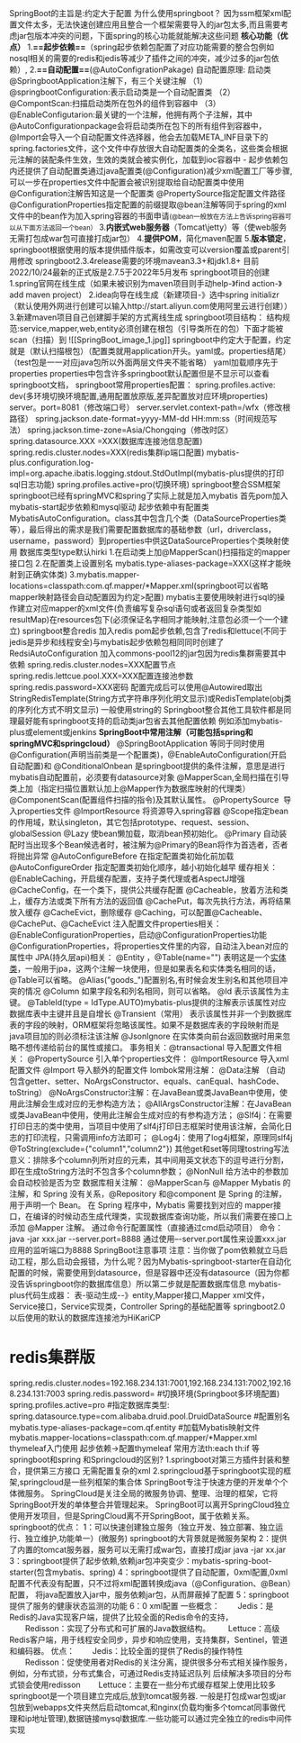 SpringBoot的主旨是:约定大于配置
为什么使用springboot？
	因为ssm框架xml配置文件太多，无法快速创建应用且整合一个框架需要导入的jar包太多,而且需要考虑jar包版本冲突的问题，下面spring的核心功能就能解决这些问题
**核心功能（优点）**
	 1.**==起步依赖==**（spring起步依赖包配置了对应功能需要的整合包例如nosql相关的需要的redis和jedis等减少了插件之间的冲突，减少过多的jar包依赖）,
	 2.**==自动配置==**(@AutoConfigrationPakage)
		自动配置原理:
		 启动类@SpringbootApplication注解下，有三个关键注解
		（1）@springbootConfiguration:表示启动类是一个自动配置类
		（2）@CompontScan:扫描启动类所在包外的组件到容器中
		（3）@EnableConfigutarion:最关键的一个注解，他拥有两个子注解，其中@AutoConfigurationpackage会将启动类所在包下的所有组件到容器中，@Import会导入一个自动配置文件选择器，他会去加载META_INF目录下的spring.factories文件，这个文件中存放很大自动配置类的全类名，这些类会根据元注解的装配条件生效，生效的类就会被实例化，加载到ioc容器中
		-
		起步依赖包内还提供了自动配置类通过java配置类(@Configuration)减少xml配置工厂等步骤,可以一步在properties文件中配置会被识别提取给自动配置类中使用
		 @Configuration注解告知这是一个配置类
		 @PropertySource指定配置文件路径
		 @ConfigurationProperties指定配置的前缀提取@bean注解等同于spring的xml文件中的bean作为加入spring容器的书面申请<small>(@bean一般放在方法上告诉spring容器可以从下面方法返回一个bean）</small>
	 3.**内嵌式web服务器**（Tomcat\jetty）等（使web服务无需打包成war包可直接打成jar包）
	 4.**提供POM**，简化maven配置
	 5.**版本锁定**，springboot根据使用的版本提供插件版本，如需改变可以version覆盖或parent引用修改
springboot2.3.4release需要的环境mavean3.3+和jdk1.8+
目前2022/10/24最新的正式版是2.7.5于2022年5月发布
springboot项目的创建
1.spring官网在线生成（如果未被识别为maven项目则手动help-》find action-》add maven project）
2.idea向导在线生成（新建项目-》选中spring initializr（默认使用外网进行创建可以输入http://start.aliyun.com使用阿里云进行创建））
3.新建maven项目自己创建脚手架的方式离线生成
springboot项目结构：
结构规范:service,mapper,web,entity必须创建在根包（引导类所在的包）下面才能被scan（扫描）到
![[SpringBoot_image_1.jpg]]
springboot中约定大于配置，约定就是（默认扫描根包）（配置类就用application开头。yaml或。properties结尾）（test包是一一对应java包所以外面两层文件夹不能省略）
yaml加载顺序先于properties
properties中包含许多springboot默认配置但是不显示可以查看springboot文档，
springboot常用properties配置：
spring.profiles.active: dev(多环境切换环境配置,通用配置放原版,差异配置放对应环境properties)
server。port=8081（修改端口号）
server.servlet.context-path=/wfx（修改根路径）
spring.jackson.date-format=yyyy-MM-dd HH:mm:ss（时间规范写法）
spring.jackson.time-zone=Asia/Chongqing（修改时区）
spring.datasource.XXX =XXX(数据库连接池信息配置)
spring.redis.cluster.nodes=XXX(redis集群ip端口配置)
mybatis-plus.configuration.log-impl=org.apache.ibatis.logging.stdout.StdOutImpl(mybatis-plus提供的打印sql日志功能)
spring.profiles.active=pro(切换环境)
springboot整合SSM框架
springboot已经有springMVC和spring了实际上就是加入mybatis
首先pom加入mybatis-start起步依赖和mysql驱动
起步依赖中有配置类MybatisAutoConfiguration。class其中包含几个类（DataSourceProperties类等），最后得出的需求是我们需要配置数据库的基础参数（url，driverclass，username，password）到properties中供这DataSourceProperties个类映射使用 数据库类型type默认hirki
1.在启动类上加@MapperScan()扫描指定的mapper接口包
2.在配置类上设置别名 mybatis.type-aliases-package=XXX(这样才能映射到正确实体类)
3.mybatis.mapper-locations=classpath:com.qf.mapper/*Mapper.xml(springboot可以省略mapper映射路径会自动配置因为约定>配置)
mybatis主要使用映射进行sql的操作建立对应mapper的xml文件(负责编写复杂sql语句或者返回复杂类型如resultMap)在resources包下(必须保证名字相同才能映射,注意包必须一个一个建立)
springboot整合redis
加入redis pom起步依赖,包含了redis和lettuce(不同于jedis是异步和线程安全)与mybatis起步依赖包相同同时创建了RedsiAutoConfiguration
加入commons-pool12的jar包因为redis集群需要其中依赖
spring.redis.cluster.nodes=XXX配置节点
spring.redis.lettcue.pool.XXX=XXX配置连接池参数
spring.redis.password=XXX密码
配置完成后可以使用@Autowired取出StringRedisTemplate(String方式字符串序列化明文显示)或RedisTemplate(obj类的序列化方式不明文显示)
一般使用string的
Springboot整合其他工具软件都是同理最好能有springboot支持的启动类jar包省去其他配置依赖
例如添加mybatis-plus或element或jenkins
**SpringBoot中常用注解（可能包括spring和springMVC和springcloud）**
	@SpringBootApplication 等同于同时使用@Configuration(声明当前类是一个配置类)，@EnableAutoConfiguration(开启自动配置)和
	@ConditionalOnbean 是springboot提供的条件注解，意思是进行mybatis自动配置前，必须要有datasource对象
	@MapperScan,全局扫描在引导类上加（指定扫描位置默认加上@Mapper作为数据库映射的代理类）
	@ComponentScan(配置组件扫描的指令)及其默认属性。
	@PropertySource  导入properties文件
	@ImportResource 将资源导入spring容器
	@Scope指定bean的作用域，默认singleton，其它包括prototype、request、session、globalSession
	@Lazy 使bean懒加载，取消bean预初始化。
	@Primary 自动装配时当出现多个Bean候选者时，被注解为@Primary的Bean将作为首选者，否者将抛出异常
	@AutoConfigureBefore 在指定配置类初始化前加载
	@AutoConfigureOrder 指定配置类初始化顺序，越小初始化越早
	缓存相关：
	@EnableCaching，开启缓存配置，支持子类代理或者AspectJ增强
	@CacheConfig，在一个类下，提供公共缓存配置
	@Cacheable，放着方法和类上，缓存方法或类下所有方法的返回值
	@CachePut，每次先执行方法，再将结果放入缓存
	@CacheEvict，删除缓存
	@Caching，可以配置@Cacheable、@CachePut、@CacheEvict
	注入配置文件properties相关：
	@EnableConfigurationProperties，启动@ConfigurationProperties功能
	@ConfigurationProperties，将properties文件里的内容，自动注入bean对应的属性中
	JPA(持久层api)相关：
	@Entity ，@Table(name="")
	表明这是一个[实体类](https://so.csdn.net/so/search?q=%E5%AE%9E%E4%BD%93%E7%B1%BB&spm=1001.2101.3001.7020)，一般用于jpa，这两个注解一块使用，但是如果表名和实体类名相同的话，@Table可以省略。
	@Alias("goods_")配置别名,有时候会发生别名和其他项目冲突的情况
	@Column 如果字段名和列名相同，则可以省略。
	@Id 表示该属性为主键。
	@TableId(type = IdType.AUTO)mybatis-plus提供的注解表示该属性对应数据库表中主键并且是自增长
	@Transient（常用） 表示该属性并非一个到数据库表的字段的映射，ORM框架将忽略该属性。如果不是数据库表的字段映射而是java项目加的则必须标注该注解
	@JsonIgnore 在实体类向前台返回数据时用来忽略不想传递给前台的属性或接口。
	事务相关：@transactional
	导入配置文件相关：
	@PropertySource 引入单个properties文件：
	@ImportResource 导入xml配置文件
	@Import 导入额外的配置文件
	lombok常用注解：
	@Data注解 （自动包含getter、setter、NoArgsConstructor、equals、canEqual、hashCode、toString）
	@NoArgsConstructor注解：在JavaBean或类JavaBean中使用，使用此注解会生成对应的无参构造方法；
	@AllArgsConstructor注解：在JavaBean或类JavaBean中使用，使用此注解会生成对应的有参构造方法；
	@Slf4j：在需要打印日志的类中使用，当项目中使用了slf4j打印日志框架时使用该注解，会简化日志的打印流程，只需调用info方法即可；
	@Log4j：使用了log4j框架，原理同slf4j
	@ToString(exclude={"column1","column2"}) 其他get和set等同理tostring写法
	意义：排除多个column列所对应的元素，其中间用英文状态下的逗号进行分割，即在生成toString方法时不包含多个column参数；
	@NonNull 给方法中的参数加会自动校验是否为空
	数据库相关注解：
	@MapperScan与
	@Mapper Mybatis 的注解，和 Spring 没有关系，@Repository 和@component 是 Spring 的注解，用于声明一个 Bean。
	在 Spring 程序中，Mybatis 需要找到对应的 mapper接口，在编译的时候动态生成代理类，实现数据库查询功能，所以我们需要在接口上添加 @Mapper 注解。
	通过命令行配置属性（直接通过cmd启动项目）
	命令：
	java -jar xxx.jar --server.port=8888
	通过使用–-server.port属性来设置xxx.jar应用的监听端口为8888
SpringBoot注意事项
	注意：当你做了pom依赖就立马启动工程，那么启动会报错，为什么呢？因为Mybatis-springboot-starter在自动化配置的时候，需要使用到datasource，但是容器中还没有datasource（因为你都没告诉springboot你的数据库信息）所以第二步就是配置数据库信息
	mybatis-plus代码生成器：
	表-驱动生成--》entity,Mapper接口,Mapper xml文件，Service接口，Service实现类，Controller
	Spring的基础配置等
	springboot2.0以后使用的默认的数据库连接池为HiKariCP
# redis集群版
spring.redis.cluster.nodes=192.168.234.131:7001,192.168.234.131:7002,192.168.234.131:7003
spring.redis.password=
​#切换环境(Springboot多环境配置)
spring.profiles.active=pro
#指定数据库类型:
spring.datasource.type=com.alibaba.druid.pool.DruidDataSource
#配置别名
mybatis.type-aliases-package=com.qf.entity
#加载Mybatis映射文件
mybatis.mapper-locations=classpath:com.qf.mapper/*Mapper.xml
thymeleaf入门使用
起步依赖->配置thymeleaf
常用方法th:each th:if 等
springboot和spring 和Springcloud的区别?
1.springboot对第三方插件封装和整合，提供第三方接口
无需配置复杂的xml
2.springcloud基于springboot实现的框架,springcloud是一些列框架的集合体
SpringBoot专注于快速方便的开发单个个体微服务。
SpringCloud是关注全局的微服务协调、整理、治理的框架，它将SpringBoot开发的单体整合并管理起来。
SpringBoot可以离开SpringCloud独立使用开发项目，但是SpringCloud离不开SpringBoot，属于依赖关系。
springboot的优点：
1：可以快速创建独立服务（独立开发、独立部署、独立运行、独立维护,功能单一）(微服务) springboot的大背景就是微服务架构
2：提供了内置的tomcat服务器，服务可以无需打成war包，直接打成jar
java -jar xx.jar
3：springboot提供了起步依赖,依赖jar包冲突变少：mybatis-spring-boot-starter(包含mybatis、spring)
4：springboot提供了自动配置，0xml配置,0xml配置不代表没有配置，只不过将xml配置转换成java（@Configuration、@Bean）配置，
将java配置放入jar中，服务依赖jar包，从而屏蔽掉了配置
5：springboot提供了服务的健康状态监测的功能
6：0 xml配置
一些概念：
　　Jedis：是Redis的Java实现客户端，提供了比较全面的Redis命令的支持，
　　Redisson：实现了分布式和可扩展的Java数据结构。
　　Lettuce：高级Redis客户端，用于线程安全同步，异步和响应使用，支持集群，Sentinel，管道和编码器。
优点：
　　Jedis：比较全面的提供了Redis的操作特性
　　Redisson：促使使用者对Redis的关注分离，提供很多分布式相关操作服务，例如，分布式锁，分布式集合，可通过Redis支持延迟队列
后续解决多项目的分布式锁会使用redisson
　　Lettuce：主要在一些分布式缓存框架上使用比较多
springboot是一个项目建立完成后,放到tomcat服务器.
一般是打包成war包或jar包放到webapps文件夹然后启动tomcat,和nginx(负载均衡多个tomcat同事做代理和ip地址管理),数据链接mysql数据库.一些功能可以通过完全独立的redis中间件实现
